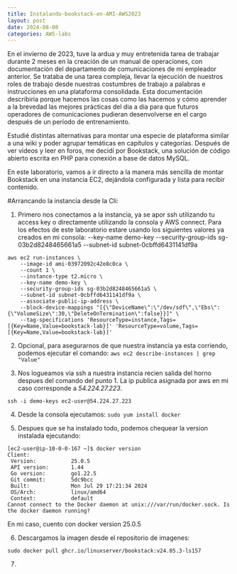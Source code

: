```yaml
---
title: Instalando-bookstack-en-AMI-AWS2023
layout: post
date: 2024-08-08
categories: AWS-labs
---
```


En el invierno de 2023, tuve la ardua y muy entretenida tarea de trabajar durante 2 meses en la creación de un manual de operaciones, con documentación del departamento de comunicaciones de mi empleador anterior.
Se trataba de una tarea compleja, llevar la ejecución de nuestros roles de trabajo desde nuestras costumbres de trabajo a palabras e instrucciones en una plataforma consolidada. Esta documentación describiria porque hacemos las cosas como las hacemos y cómo aprender a la brevedad las mejores prácticas del dia a dia para que futuros operadores de comunicaciones pudieran desenvolverse en el cargo después de un período de entrenamiento.

Estudié distintas alternativas para montar una especie de plataforma similar a una wiki y poder agrupar temáticas en capítulos y categorías. Después de ver videos y leer en foros, me decidí por Bookstack, una solución de código abierto escrita en PHP para conexión a base de datos MySQL.

En este laboratorio, vamos a ir directo a la manera más sencilla de montar Bookstack en una instancia EC2, dejándola configurada y lista para recibir contenido.


#Arrancando la instancia desde la Cli:
1) Primero nos conectamos a la instancia, ya se apor ssh utilizando tu access key o directamente utilizando la consola y AWS connect. Para los efectos de este laboratorio estare usando los siguientes valores ya creados en mi consola:
--key-name demo-key 
--security-group-ids sg-03b2d8248465661a5 
--subnet-id subnet-0cbffd6431141df9a 

```
aws ec2 run-instances \
    --image-id ami-03972092c42e8c0ca \
    --count 1 \
    --instance-type t2.micro \
    --key-name demo-key \
    --security-group-ids sg-03b2d8248465661a5 \
    --subnet-id subnet-0cbffd6431141df9a \
    --associate-public-ip-address \
    --block-device-mappings "[{\"DeviceName\":\"/dev/sdf\",\"Ebs\":{\"VolumeSize\":30,\"DeleteOnTermination\":false}}]" \
    --tag-specifications 'ResourceType=instance,Tags=[{Key=Name,Value=bookstack-lab}]' 'ResourceType=volume,Tags=[{Key=Name,Value=bookstack-lab}]'

```
2) Opcional, para asegurarnos de que nuestra instancia ya esta corriendo, podemos ejecutar el comando:
`aws ec2 describe-instances | grep "Value"`

3) Nos logueamos via ssh a nuestra instancia recien salida del horno despues del comando del punto 1. La ip publica asignada por aws en mi caso corresponde a *54.224.27.223*.

`ssh -i demo-keys ec2-user@54.224.27.223`


4) Desde la consola ejecutamos:
`sudo yum install docker` 

5) Despues que se ha instalado todo, podemos chequear la version instalada ejecutando:
```
[ec2-user@ip-10-0-0-167 ~]$ docker version
Client:
 Version:           25.0.5
 API version:       1.44
 Go version:        go1.22.5
 Git commit:        5dc9bcc
 Built:             Mon Jul 29 17:21:34 2024
 OS/Arch:           linux/amd64
 Context:           default
Cannot connect to the Docker daemon at unix:///var/run/docker.sock. Is the docker daemon running?
```
En mi caso, cuento con docker version 25.0.5

6) Descargamos la imagen desde el repositorio de imagenes:

`sudo docker pull ghcr.io/linuxserver/bookstack:v24.05.3-ls157`

7) 